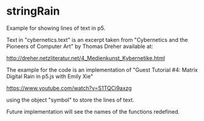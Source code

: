 # stringRain
Example for showing lines of text in p5.

Text in "cybernetics.text" is an excerpt taken from "Cybernetics and the Pioneers of Computer Art" by Thomas Dreher
available at:

http://dreher.netzliteratur.net/4_Medienkunst_Kybernetike.html

The example for the code is an implementation of "Guest Tutorial #4: Matrix Digital Rain in p5.js with Emily Xie"

https://www.youtube.com/watch?v=S1TQCi9axzg

using the object "symbol" to store the lines of text.

Future implementation will see the names of the functions redefined.
